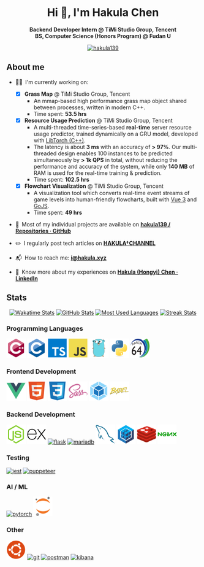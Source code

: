 <!-- markdownlint-disable MD033 -->

<div align="center">

# Hi 👋, I'm Hakula Chen

**Backend Developer Intern @ TiMi Studio Group, Tencent**  
**BS, Computer Science (Honors Program) @ Fudan U**  

[![hakula139](https://github-profile-trophy.vercel.app/?username=hakula139&theme=onedark)](https://github.com/ryo-ma/github-profile-trophy)

</div>

## About me

- 👨‍💻&ensp;I'm currently working on:
  - [x] **Grass Map** @ TiMi Studio Group, Tencent
    - An mmap-based high performance grass map object shared between processes, written in modern C++.
    - Time spent: **53.5 hrs**
  - [x] **Resource Usage Prediction** @ TiMi Studio Group, Tencent
    - A multi-threaded time-series-based **real-time** server resource usage predictor, trained dynamically on a GRU model, developed with [LibTorch (C++)](https://pytorch.org/cppdocs/frontend.html).
    - The latency is about **3 ms** with an accuracy of **> 97%**. Our multi-threaded design enables 100 instances to be predicted simultaneously by **> 1k QPS** in total, without reducing the performance and accuracy of the system, while only **140 MB** of RAM is used for the real-time training & prediction.
    - Time spent: **102.5 hrs**
  - [x] **Flowchart Visualization** @ TiMi Studio Group, Tencent
    - A visualization tool which converts real-time event streams of game levels into human-friendly flowcharts, built with [Vue 3](https://vue3js.cn/docs) and [GoJS](https://gojs.net).
    - Time spent: **49 hrs**

- 🔮&ensp;Most of my individual projects are available on **[hakula139 / Repositories · GitHub](https://github.com/hakula139?tab=repositories)**

- ✏️&ensp;I regularly post tech articles on **[HAKULA†CHANNEL](https://hakula.xyz)**

- 📬&ensp;How to reach me: **<i@hakula.xyz>**

- 📄&ensp;Know more about my experiences on **[Hakula (Hongyi) Chen · LinkedIn](https://www.linkedin.com/in/hakula)**

## Stats

<div align="center">

[<img src="https://github-readme-stats.vercel.app/api/wakatime?username=Hakula&theme=dark&hide_border=true&layout=compact&custom_title=This%20week%20I%20spent%20my%20time%20on&cache_seconds=1800" alt="Wakatime Stats" width="500" />](https://wakatime.com)
[<img src="https://github-readme-stats.vercel.app/api?username=hakula139&theme=tokyonight&hide_border=true&show_icons=true&disable_animations=true&count_private=true&cache_seconds=1800" alt="GitHub Stats" height="200" />](https://github.com/anuraghazra/github-readme-stats)
[<img src="https://github-readme-stats.vercel.app/api/top-langs/?username=hakula139&theme=tokyonight&hide_border=true&layout=compact&langs_count=10&cache_seconds=1800&exclude_repo=MIPS-Toolchain" alt="Most Used Languages" height="200" />](https://github.com/anuraghazra/github-readme-stats)
[<img src="https://github-readme-streak-stats.herokuapp.com/?user=hakula139&theme=dark&hide_border=true" alt="Streak Stats" height="200" />](https://github.com/DenverCoder1/github-readme-streak-stats)

</div>

### Programming Languages

[<img src="https://raw.githubusercontent.com/devicons/devicon/master/icons/cplusplus/cplusplus-original.svg" alt="cpp" width="50" height="50" />](https://www.cplusplus.com)
[<img src="https://raw.githubusercontent.com/devicons/devicon/master/icons/c/c-original.svg" alt="c" width="50" height="50" />](https://www.cprogramming.com)
[<img src="https://raw.githubusercontent.com/devicons/devicon/master/icons/typescript/typescript-original.svg" alt="typescript" width="50" height="50" />](https://www.typescriptlang.org)
[<img src="https://raw.githubusercontent.com/devicons/devicon/master/icons/javascript/javascript-original.svg" alt="javascript" width="50" height="50" />](https://www.javascript.com)
[<img src="https://raw.githubusercontent.com/devicons/devicon/master/icons/go/go-original.svg" alt="go" width="50" height="50" />](https://golang.org)
[<img src="https://raw.githubusercontent.com/devicons/devicon/master/icons/python/python-original.svg" alt="python" width="50" height="50" />](https://www.python.org)
[<img src="https://raw.githubusercontent.com/devicons/devicon/master/icons/aarch64/aarch64-original.svg" alt="aarch64" width="50" height="50" />](https://developer.arm.com)

### Frontend Development

[<img src="https://raw.githubusercontent.com/devicons/devicon/master/icons/vuejs/vuejs-original.svg" alt="vuejs" width="50" height="50" />](https://v3.vuejs.org)
[<img src="https://raw.githubusercontent.com/devicons/devicon/master/icons/html5/html5-original.svg" alt="html5" width="50" height="50" />](https://html.spec.whatwg.org/multipage)
[<img src="https://raw.githubusercontent.com/devicons/devicon/master/icons/css3/css3-original.svg" alt="css3" width="50" height="50" />](https://www.w3.org/Style/CSS)
[<img src="https://raw.githubusercontent.com/devicons/devicon/master/icons/sass/sass-original.svg" alt="sass" width="50" height="50" />](https://sass-lang.com)
[<img src="https://raw.githubusercontent.com/devicons/devicon/master/icons/webpack/webpack-original.svg" alt="webpack" width="50" height="50" />](https://webpack.js.org)
[<img src="https://raw.githubusercontent.com/devicons/devicon/master/icons/babel/babel-original.svg" alt="babel" width="50" height="50" />](https://babeljs.io)

### Backend Development

[<img src="https://raw.githubusercontent.com/devicons/devicon/master/icons/nodejs/nodejs-original.svg" alt="nodejs" width="50" height="50" />](https://nodejs.org)
[<img src="https://raw.githubusercontent.com/devicons/devicon/master/icons/express/express-original.svg" alt="express" width="50" height="50" />](https://expressjs.com)
[<img src="https://www.vectorlogo.zone/logos/pocoo_flask/pocoo_flask-icon.svg" alt="flask" width="50" height="50" />](https://flask.palletsprojects.com)
[<img src="https://www.vectorlogo.zone/logos/mariadb/mariadb-icon.svg" alt="mariadb" width="50" height="50" />](https://mariadb.org)
[<img src="https://raw.githubusercontent.com/devicons/devicon/master/icons/mysql/mysql-original.svg" alt="mysql" width="50" height="50" />](https://www.mysql.com)
[<img src="https://raw.githubusercontent.com/devicons/devicon/master/icons/sequelize/sequelize-original.svg" alt="sequelize" width="50" height="50" />](https://sequelize.org)
[<img src="https://raw.githubusercontent.com/devicons/devicon/master/icons/redis/redis-original.svg" alt="redis" width="50" height="50" />](https://redis.io)
[<img src="https://raw.githubusercontent.com/devicons/devicon/master/icons/nginx/nginx-original.svg" alt="nginx" width="50" height="50" />](https://www.nginx.com)

### Testing

[<img src="https://www.vectorlogo.zone/logos/jestjsio/jestjsio-icon.svg" alt="jest" width="50" height="50" />](https://jestjs.io)
[<img src="https://www.vectorlogo.zone/logos/pptrdev/pptrdev-official.svg" alt="puppeteer" width="50" height="50" />](https://github.com/puppeteer/puppeteer)

### AI / ML

[<img src="https://www.vectorlogo.zone/logos/pytorch/pytorch-icon.svg" alt="pytorch" width="50" height="50" />](https://pytorch.org)
[<img src="https://raw.githubusercontent.com/devicons/devicon/master/icons/jupyter/jupyter-original.svg" alt="jupyter" width="50" height="50" />](https://jupyter.org)

### Other

[<img src="https://raw.githubusercontent.com/devicons/devicon/master/icons/ubuntu/ubuntu-plain.svg" alt="ubuntu" width="50" height="50" />](https://ubuntu.com)
[<img src="https://www.vectorlogo.zone/logos/git-scm/git-scm-icon.svg" alt="git" width="50" height="50" />](https://git-scm.com)
[<img src="https://www.vectorlogo.zone/logos/getpostman/getpostman-icon.svg" alt="postman" width="50" height="50" />](https://postman.com)
[<img src="https://www.vectorlogo.zone/logos/elasticco_kibana/elasticco_kibana-icon.svg" alt="kibana" width="50" height="50" />](https://www.elastic.co/kibana)
